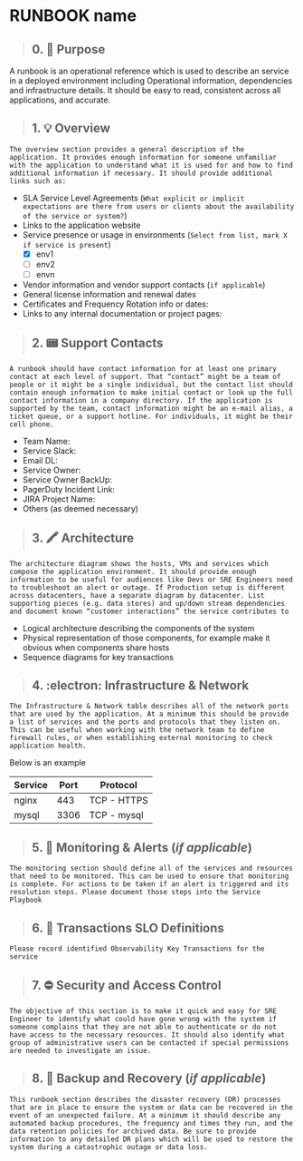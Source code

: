 # RUNBOOK name


>## 0. :goal_net: Purpose 
A runbook is an operational reference which is used to describe an service in a deployed environment including Operational information, dependencies and infrastructure details. It should be easy to read, consistent across all applications, and accurate. 

>## 1. :bulb: Overview
`The overview section provides a general description of the application. It provides enough information for someone unfamiliar with the application to understand what it is used for and how to find additional information if necessary. It should provide additional links such as:`
- SLA Service Level Agreements (`What explicit or implicit expectations are there from users or clients about the availability of the service or system?`)
- Links to the application website
- Service presence or usage in environments (`Select from list, mark X if service is present`)
    - [x] env1
    - [ ] env2
    - [ ] envn
- Vendor information and vendor support contacts (`if applicable`) 
- General license information and renewal dates 
- Certificates and Frequency Rotation info or dates: 
- Links to any internal documentation or project pages: 

>## 2. :pager: Support Contacts
`A runbook should have contact information for at least one primary contact at each level of support. That “contact” might be a team of people or it might be a single individual, but the contact list should contain enough information to make initial contact or look up the full contact information in a company directory. If the application is supported by the team, contact information might be an e-mail alias, a ticket queue, or a support hotline. For individuals, it might be their cell phone.`
- Team Name: 
- Service Slack: 
- Email DL: 
- Service Owner:       
- Service Owner BackUp:    
- PagerDuty Incident Link:
- JIRA Project Name:
- Others (as deemed necessary)

>## 3. :crayon: Architecture
`The architecture diagram shows the hosts, VMs and services which compose the application environment. It should provide enough information to be useful for audiences like Devs or SRE Engineers need to troubleshoot an alert or outage. If Production setup is different across datacenters, have a separate diagram by datacenter. List supporting pieces (e.g. data stores) and up/down stream dependencies and document known “customer interactions” the service contributes to`

- Logical architecture describing the components of the system
- Physical representation of those components, for example make it obvious when components share hosts 
- Sequence diagrams for key transactions
 

>## 4. :electron: Infrastructure & Network
`The Infrastructure & Network table describes all of the network ports that are used by the application. At a minimum this should be provide a list of services and the ports and protocols that they listen on. This can be useful when working with the network team to define firewall rules, or when establishing external monitoring to check application health.`

Below is an example

| Service | Port | Protocol |
|----- | -----|----- |
| nginx | 443  | TCP - HTTPS |
| mysql | 3306 | TCP - mysql |
 
 
>## 5. :mega: Monitoring & Alerts (*if applicable*)
`The monitoring section should define all of the services and resources that need to be monitored. This can be used to ensure that monitoring is complete. For actions to be taken if an alert is triggered and its resolution steps. Please document those steps into the Service Playbook`



>## 6. :scroll: Transactions SLO Definitions 
`Please record identified Observability Key Transactions for the service`


>## 7. :no_entry: Security and Access Control
`The objective of this section is to make it quick and easy for SRE Engineer to identify what could have gone wrong with the system if someone complains that they are not able to authenticate or do not have access to the necessary resources. It should also identify what group of administrative users can be contacted if special permissions are needed to investigate an issue.`



>## 8. :arrows_counterclockwise: Backup and Recovery (*if applicable*)
`This runbook section describes the disaster recovery (DR) processes that are in place to ensure the system or data can be recovered in the event of an unexpected failure. At a minimum it should describe any automated backup procedures, the frequency and times they run, and the data retention policies for archived data. Be sure to provide information to any detailed DR plans which will be used to restore the system during a catastrophic outage or data loss.`
